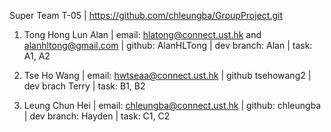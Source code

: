 Super Team T-05
| https://github.com/chleungba/GroupProject.git


1. Tong Hong Lun Alan
| email: hlatong@connect.ust.hk and alanhltong@gmail.com | github: AlanHLTong | dev branch: Alan
| task: A1, A2


2. Tse Ho Wang
| email: hwtseaa@connect.ust.hk | github tsehowang2 | dev brach Terry
| task: B1, B2

3. Leung Chun Hei
| email: chleungba@connect.ust.hk | github: chleungba | dev branch: Hayden
| task: C1, C2
